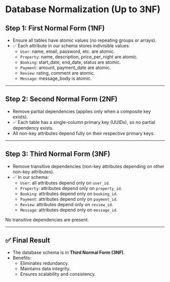# Database Normalization (Up to 3NF)

## Step 1: First Normal Form (1NF)
- Ensure all tables have atomic values (no repeating groups or arrays).
- ✅ Each attribute in our schema stores indivisible values:
  - `User`: name, email, password, etc. are atomic.
  - `Property`: name, description, price_per_night are atomic.
  - `Booking`: start_date, end_date, status are atomic.
  - `Payment`: amount, payment_date are atomic.
  - `Review`: rating, comment are atomic.
  - `Message`: message_body is atomic.

---

## Step 2: Second Normal Form (2NF)
- Remove partial dependencies (applies only when a composite key exists).
- ✅ Each table has a single-column primary key (UUIDs), so no partial dependency exists.
- All non-key attributes depend fully on their respective primary keys.

---

## Step 3: Third Normal Form (3NF)
- Remove transitive dependencies (non-key attributes depending on other non-key attributes).
- ✅ In our schema:
  - `User`: all attributes depend only on `user_id`.
  - `Property`: attributes depend only on `property_id`.
  - `Booking`: attributes depend only on `booking_id`.
  - `Payment`: attributes depend only on `payment_id`.
  - `Review`: attributes depend only on `review_id`.
  - `Message`: attributes depend only on `message_id`.

No transitive dependencies are present.

---

## ✅ Final Result
- The database schema is in **Third Normal Form (3NF)**.
- Benefits:
  - Eliminates redundancy.
  - Maintains data integrity.
  - Ensures scalability and consistency.
